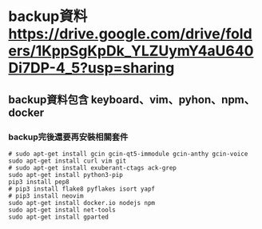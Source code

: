 # backup資料 https://drive.google.com/drive/folders/1KppSgKpDk_YLZUymY4aU640Di7DP-4_5?usp=sharing
## backup資料包含 keyboard、vim、pyhon、npm、docker
### backup完後還要再安裝相關套件
```
# sudo apt-get install gcin gcin-qt5-immodule gcin-anthy gcin-voice
sudo apt-get install curl vim git 
# sudo apt-get install exuberant-ctags ack-grep
sudo apt-get install python3-pip
pip3 install pep8
# pip3 install flake8 pyflakes isort yapf
# pip3 install neovim
sudo apt-get install docker.io nodejs npm
sudo apt-get install net-tools
sudo apt-get install gparted

```
